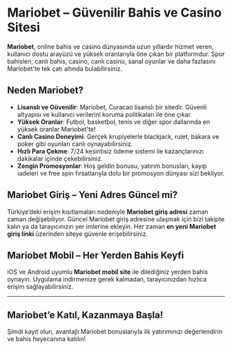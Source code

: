 # Mariobet – Güvenilir Bahis ve Casino Sitesi

**Mariobet**, online bahis ve casino dünyasında uzun yıllardır hizmet veren, kullanıcı dostu arayüzü ve yüksek oranlarıyla öne çıkan bir platformdur. Spor bahisleri, canlı bahis, casino, canlı casino, sanal oyunlar ve daha fazlasını Mariobet'te tek çatı altında bulabilirsiniz.

## Neden Mariobet?

- **Lisanslı ve Güvenilir**: Mariobet, Curacao lisanslı bir sitedir. Güvenli altyapısı ve kullanıcı verilerini koruma politikaları ile öne çıkar.
- **Yüksek Oranlar**: Futbol, basketbol, tenis ve diğer spor dallarında en yüksek oranlar Mariobet’te!
- **Canlı Casino Deneyimi**: Gerçek krupiyelerle blackjack, rulet, bakara ve poker gibi oyunları canlı oynayabilirsiniz.
- **Hızlı Para Çekme**: 7/24 kesintisiz ödeme sistemi ile kazançlarınızı dakikalar içinde çekebilirsiniz.
- **Zengin Promosyonlar**: Hoş geldin bonusu, yatırım bonusları, kayıp iadeleri ve free spin fırsatlarıyla dolu bir promosyon dünyası sizi bekliyor.

## Mariobet Giriş – Yeni Adres Güncel mi?

Türkiye’deki erişim kısıtlamaları nedeniyle **Mariobet giriş adresi** zaman zaman değişebiliyor. Güncel Mariobet giriş adresine ulaşmak için bizi takipte kalın ya da tarayıcınızın yer imlerine ekleyin. Her zaman **en yeni Mariobet giriş linki** üzerinden siteye güvenle erişebilirsiniz.

## Mariobet Mobil – Her Yerden Bahis Keyfi

iOS ve Android uyumlu **Mariobet mobil site** ile dilediğiniz yerden bahis oynayın. Uygulama indirmenize gerek kalmadan, tarayıcınızdan hızlıca erişim sağlayabilirsiniz.

---

## Mariobet’e Katıl, Kazanmaya Başla!

Şimdi kayıt olun, avantajlı Mariobet bonuslarıyla ilk yatırımınızı değerlendirin ve bahis heyecanına katılın!
